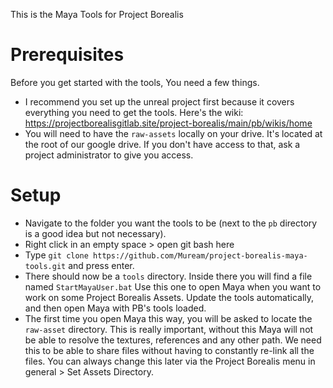 This is the Maya Tools for Project Borealis

# Prerequisites

Before you get started with the tools, You need a few things.

* I recommend you set up the unreal project first because it covers everything you need to get the tools. Here's the wiki: https://projectborealisgitlab.site/project-borealis/main/pb/wikis/home
* You will need to have the `raw-assets` locally on your drive. It's located at the root of our google drive. If you don't have access to that, ask a project administrator to give you access.

# Setup

* Navigate to the folder you want the tools to be (next to the `pb` directory is a good idea but not necessary).
* Right click in an empty space > open git bash here
* Type `git clone https://github.com/Muream/project-borealis-maya-tools.git` and press enter.
* There should now be a `tools` directory. Inside there you will find a file named `StartMayaUser.bat` Use this one to open Maya when you want to work on some Project Borealis Assets.
  Update the tools automatically, and then open Maya with PB's tools loaded.
* The first time you open Maya this way, you will be asked to locate the `raw-asset` directory. 
  This is really important, without this Maya will not be able to resolve the textures, references and any other path.
  We need this to be able to share files without having to constantly re-link all the files.
  You can always change this later via the Project Borealis menu in general > Set Assets Directory.
  
